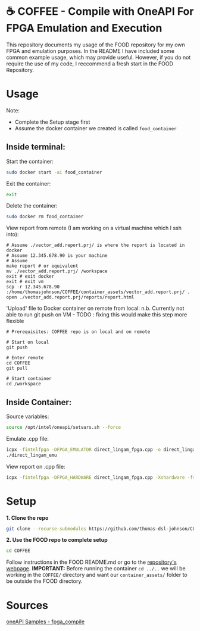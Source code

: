 # ☕ COFFEE - Compile with OneAPI For FPGA Emulation and Execution

This repository documents my usage of the FOOD repository for my own FPGA and emulation purposes. In the README I have included some common example usage, which may provide useful. However, if you do not require the use of my code, I reccommend a fresh start in the FOOD Repository.

# Usage
Note:
* Complete the Setup stage first
* Assume the docker container we created is called `food_container`


## Inside terminal:
Start the container:
```bash
sudo docker start -ai food_container
```

Exit the container:
```bash
exit
```

Delete the container:
```bash
sudo docker rm food_container
```



View report from remote (I am working on a virtual machine which I ssh into):
```
# Assume ./vector_add.report.prj/ is where the report is located in docker
# Assume 12.345.678.90 is your machine
# Assume 
make report # or equivalent
mv ./vector_add.report.prj/ /workspace
exit # exit docker
exit # exit vm
scp -r 12.345.678.90 :/home/thomasjohnson/COFFEE/container_assets/vector_add.report.prj/ .
open ./vector_add.report.prj/reports/report.html
```

'Upload' file to Docker container on remote from local:
n.b. Currently not able to run git push on VM - TODO : fixing this would make this step more flexible
```
# Prerequisites: COFFEE repo is on local and on remote

# Start on local
git push

# Enter remote
cd COFFEE
git pull

# Start container
cd /workspace
```

## Inside Container:
Source variables:
```bash
source /opt/intel/oneapi/setvars.sh --force
```

Emulate .cpp file:
```bash
icpx -fintelfpga -DFPGA_EMULATOR direct_lingam_fpga.cpp -o direct_lingam_emu
./direct_lingam_emu
```

View report on .cpp file:
```bash
icpx -fintelfpga -DFPGA_HARDWARE direct_lingam_fpga.cpp -Xshardware -fsycl-link=early -Xstarget=Agilex7 -o report.a
```

# Setup

**1. Clone the repo**
```bash
git clone --recurse-submodules https://github.com/thomas-dsl-johnson/COFFEE.git
```

**2. Use the FOOD repo to complete setup**
```bash
cd COFFEE
```
Follow instructions in the FOOD README.md or go to the [repository's webpage](https://github.com/thomas-dsl-johnson/FOOD#). 
**IMPORTANT:** Before running the container `cd ../..` we will be working in the `COFFEE/` directory and want our `container_assets/` folder to be outside the FOOD directory.

# Sources
[oneAPI Samples - fpga_compile](https://github.com/oneapi-src/oneAPI-samples/tree/master/DirectProgramming/C++SYCL_FPGA/Tutorials/GettingStarted/fpga_compile)


